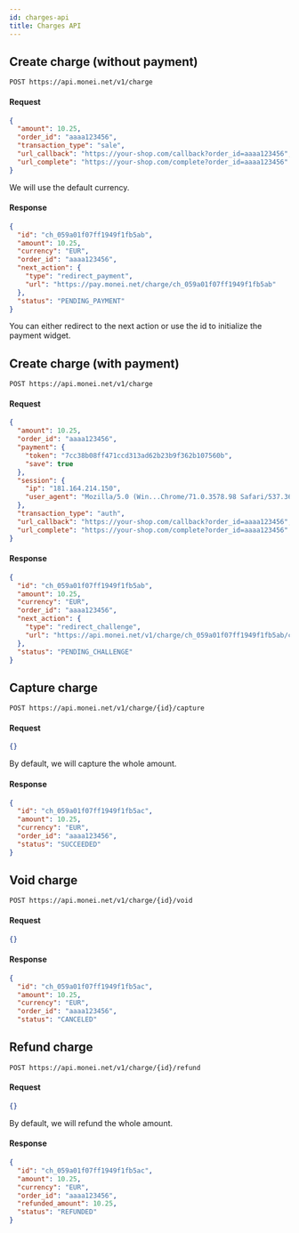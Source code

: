 ```yaml
---
id: charges-api
title: Charges API
---
```


## Create charge (without payment)

```
POST https://api.monei.net/v1/charge
```

#### Request
```json
{
  "amount": 10.25,
  "order_id": "aaaa123456",
  "transaction_type": "sale",
  "url_callback": "https://your-shop.com/callback?order_id=aaaa123456",
  "url_complete": "https://your-shop.com/complete?order_id=aaaa123456"
}
```
We will use the default currency.

#### Response
```json
{
  "id": "ch_059a01f07ff1949f1fb5ab",
  "amount": 10.25,
  "currency": "EUR",
  "order_id": "aaaa123456",
  "next_action": {
    "type": "redirect_payment",
    "url": "https://pay.monei.net/charge/ch_059a01f07ff1949f1fb5ab"
  },
  "status": "PENDING_PAYMENT"
}
```
You can either redirect to the next action or use the id to initialize the payment widget.

## Create charge (with payment)

```
POST https://api.monei.net/v1/charge
```

#### Request
```json
{
  "amount": 10.25,
  "order_id": "aaaa123456",
  "payment": {
    "token": "7cc38b08ff471ccd313ad62b23b9f362b107560b",
    "save": true
  },
  "session": {
    "ip": "181.164.214.150",
    "user_agent": "Mozilla/5.0 (Win...Chrome/71.0.3578.98 Safari/537.36"
  },
  "transaction_type": "auth",
  "url_callback": "https://your-shop.com/callback?order_id=aaaa123456",
  "url_complete": "https://your-shop.com/complete?order_id=aaaa123456"
}
```

#### Response
```json
{
  "id": "ch_059a01f07ff1949f1fb5ab",
  "amount": 10.25,
  "currency": "EUR",
  "order_id": "aaaa123456",
  "next_action": {
    "type": "redirect_challenge",
    "url": "https://api.monei.net/v1/charge/ch_059a01f07ff1949f1fb5ab/challenge"
  },
  "status": "PENDING_CHALLENGE"
}
```



## Capture charge

```
POST https://api.monei.net/v1/charge/{id}/capture
```

#### Request
```json
{}
```
By default, we will capture the whole amount.

#### Response
```json
{
  "id": "ch_059a01f07ff1949f1fb5ac",
  "amount": 10.25,
  "currency": "EUR",
  "order_id": "aaaa123456",
  "status": "SUCCEEDED"
}
```



## Void charge

```
POST https://api.monei.net/v1/charge/{id}/void
```

#### Request
```json
{}
```

#### Response
```json
{
  "id": "ch_059a01f07ff1949f1fb5ac",
  "amount": 10.25,
  "currency": "EUR",
  "order_id": "aaaa123456",
  "status": "CANCELED"
```


## Refund charge

```
POST https://api.monei.net/v1/charge/{id}/refund
```

#### Request
```json
{}
```
By default, we will refund the whole amount.

#### Response
```json
{
  "id": "ch_059a01f07ff1949f1fb5ac",
  "amount": 10.25,
  "currency": "EUR",
  "order_id": "aaaa123456",
  "refunded_amount": 10.25,
  "status": "REFUNDED"
}
```
